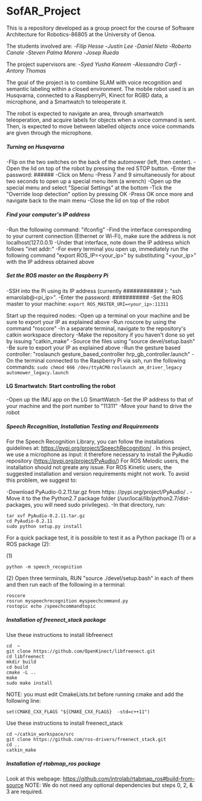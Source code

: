 # SofAR_Project

This is a repository developed as a group proect for the course of Software Architecture for Robotics-86805 at the University of Genoa. 

The students involved are:
-_Filip Hesse_
-_Justin Lee_
-_Daniel Nieto_
-_Roberto Canale_
-_Steven Palma Morera_
-_Josep Rueda_

The project supervisors are: 
-_Syed Yusha Kareem_
-_Alessandro Carfì_
-_Antony Thomas_

The goal of the project is to combine SLAM with voice recognition and semantic labeling within a closed environment. 
The mobile robot used is an Husqvarna, connected to a RaspberryPi, Kinect for RGBD data, a microphone, and a Smartwatch to teleoperate it. 

The robot is expected to navigate an area, through smartwatch teleoperation, and acquire labels for objects when a voice command is sent. Then, is expected to move between labelled objects once voice commands are given through the microphone. 

##### Turning on Husqvarna #####
-Flip on the two switches on the back of the automower (left, then center).
-Open the lid on top of the robot by pressing the red STOP button.
-Enter the password: ######
-Click on Menu
-Press 7 and 9 simultaneously for about two seconds to open up a special menu item (a wrench)
-Open up the special menu and select "Special Settings" at the bottom
-Tick the "Override loop detection" option by pressing OK
-Press OK once more and navigate back to the main menu
-Close the lid on top of the robot

##### Find your computer's IP address #####
-Run the following command: "ifconfig"
-Find the interface corresponding to your current connection (Ethernet or Wi-Fi), make sure the address is not localhost(127.0.0.1)
-Under that interface, note down the IP address which follows "inet addr:"
-For every terminal you open up, immediately run the following command "export ROS_IP=<your_ip>" by substituting "<your_ip>" with the IP address obtained above

#####  Set the ROS master on the Raspberry Pi ##### 
-SSH into the Pi using its IP address (currently ############ ): "ssh emarolab@<pi_ip>".
-Enter the password: ###########
-Set the ROS master to your machine: ```export ROS_MASTER_URI=<your_ip>:11311 ```

Start up the required nodes:
-Open up a terminal on your machine and be sure to export your IP as explained above
-Run roscore by using the command "roscore"
-In a separate terminal, navigate to the repository's catkin workspace directory
-Make the repository if you haven't done so yet by issuing "catkin_make"
-Source the files using "source devel/setup.bash"
-Be sure to export your IP as explained above
-Run the gesture based controller: "roslaunch gesture_based_controller hrp_gb_controller.launch"
-On the terminal connected to the Raspberry Pi via ssh, run the following commands:
   ```sudo chmod 666 /dev/ttyACM0```
   ```roslaunch am_driver_legacy automower_legacy.launch```
    
#### LG Smartwatch: Start controlling the robot #####
-Open up the IMU app on the LG SmartWatch
-Set the IP address to that of your machine and the port number to "11311"
-Move your hand to drive the robot


##### Speech Recognition, Installation Testing and Requirements #####

For the Speech Recognition Library, you can follow the installations guidelines at:  https://pypi.org/project/SpeechRecognition/ .
In this project, we use a microphone as input: it therefore necessary to install the PyAudio repository (https://pypi.org/project/PyAudio/)
For ROS Melodic users, the installation should not greate any issue. 
For ROS Kinetic users, the suggested installation and version requirements might not work. To avoid this problem, we suggest to:

-Download PyAudio-0.2.11.tar.gz from https: //pypi.org/project/PyAudio/ .
-Move it to the the Python2.7 package folder (/usr/local/lib/python2.7/dist-packages, you will need sudo privileges). 
-In that directory, run:

```
tar xvf PyAudio-0.2.11.tar.gz
cd PyAudio-0.2.11
sudo python setup.py install
```
For a quick package test, it is possible to test it as a Python package (1) or a ROS package (2):

(1)
```
python -m speech_recognition
```
(2) Open three terminals, RUN "source ./devel/setup.bash" in each of them and then run each of the following in a terminal:
```
roscore
rosrun myspeechrecognition myspeechcommand.py
rostopic echo /speechcommandtopic
```

 ##### Installation of freenect_stack package #####
Use these instructions to install libfreenect
```
cd  ~    
git clone https://github.com/OpenKinect/libfreenect.git    
cd libfreenect    
mkdir build   
cd build
cmake -L ..    
make
sudo make install
```
NOTE: you must edit CmakeLists.txt before running cmake and add the following line:
```
set(CMAKE_CXX_FLAGS "${CMAKE_CXX_FLAGS}  -std=c++11")
```
Use these instructions to install freenect_stack
```
cd ~/catkin_workspace/src
git clone https://github.com/ros-drivers/freenect_stack.git
cd ..
catkin_make
```
##### Installation of rtabmap_ros package #####
Look at this webpage: https://github.com/introlab/rtabmap_ros#build-from-source
NOTE: We do not need any optional dependencies but steps 0, 2, & 3 are required.

